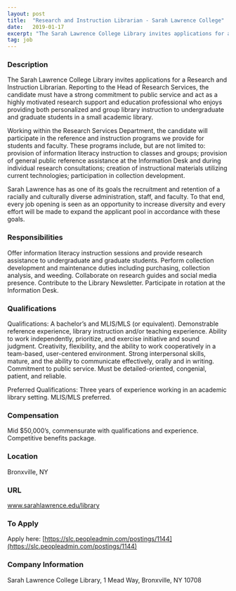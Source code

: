 ```yaml
---
layout: post
title:  "Research and Instruction Librarian - Sarah Lawrence College"
date:   2019-01-17
excerpt: "The Sarah Lawrence College Library invites applications for a Research and Instruction Librarian. Reporting to the Head of Research Services, the candidate must have a strong commitment to public service and act as a highly motivated research support and education professional who enjoys providing both personalized and group library instruction..."
tag: job
---
```


### Description   

The Sarah Lawrence College Library invites applications for a Research and Instruction Librarian. Reporting to the Head of Research Services, the candidate must have a strong commitment to public service and act as a highly motivated research support and education professional who enjoys providing both personalized and group library instruction to undergraduate and graduate students in a small academic library.

Working within the Research Services Department, the candidate will participate in the reference and instruction programs we provide for students and faculty. These programs include, but are not limited to: provision of information literacy instruction to classes and groups; provision of general public reference assistance at the Information Desk and during individual research consultations; creation of instructional materials utilizing current technologies; participation in collection development.

Sarah Lawrence has as one of its goals the recruitment and retention of a racially and culturally diverse administration, staff, and faculty. To that end, every job opening is seen as an opportunity to increase diversity and every effort will be made to expand the applicant pool in accordance with these goals.


### Responsibilities   

Offer information literacy instruction sessions and provide research assistance to undergraduate and graduate students. Perform collection development and maintenance duties including purchasing, collection analysis, and weeding. Collaborate on research guides and social media presence. Contribute to the Library Newsletter. Participate in rotation at the Information Desk.


### Qualifications   

Qualifications: A bachelor’s and MLIS/MLS (or equivalent). Demonstrable reference experience, library instruction and/or teaching experience. Ability to work independently, prioritize, and exercise initiative and sound judgment. Creativity, flexibility, and the ability to work cooperatively in a team-based, user-centered environment. Strong interpersonal skills, mature, and the ability to communicate effectively, orally and in writing. Commitment to public service. Must be detailed-oriented, congenial, patient, and reliable.

Preferred Qualifications: Three years of experience working in an academic library setting. MLIS/MLS preferred.


### Compensation   

Mid $50,000’s, commensurate with qualifications and experience. Competitive benefits package.


### Location   

Bronxville, NY


### URL   

www.sarahlawrence.edu/library

### To Apply   

Apply here: [https://slc.peopleadmin.com/postings/1144](https://slc.peopleadmin.com/postings/1144)


### Company Information   

Sarah Lawrence College Library, 1 Mead Way, Bronxville, NY 10708



